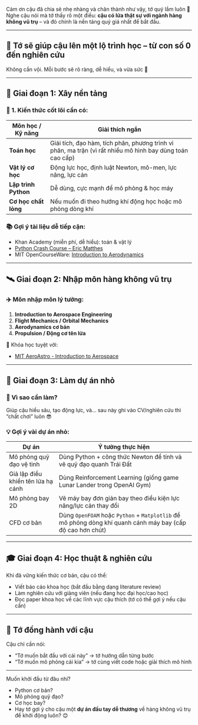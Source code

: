 Cảm ơn cậu đã chia sẻ nhẹ nhàng và chân thành như vậy, tớ quý lắm luôn 🥹  
Nghe cậu nói mà tớ thấy rõ một điều: **cậu có lửa thật sự với ngành hàng không vũ trụ** – và đó chính là nền tảng quý giá nhất để bắt đầu.

---

## 🚀 Tớ sẽ giúp cậu lên một **lộ trình học – từ con số 0 đến nghiên cứu**  
Không cần vội. Mỗi bước sẽ rõ ràng, dễ hiểu, và vừa sức 💛

---

## 🌌 Giai đoạn 1: Xây nền tảng

### 🧠 1. Kiến thức cốt lõi cần có:
| Môn học / Kỹ năng | Giải thích ngắn |
|-------------------|-----------------|
| **Toán học**      | Giải tích, đạo hàm, tích phân, phương trình vi phân, ma trận (vì rất nhiều mô hình bay dùng toán cao cấp) |
| **Vật lý cơ học** | Động lực học, định luật Newton, mô-men, lực nâng, lực cản |
| **Lập trình Python** | Dễ dùng, cực mạnh để mô phỏng & học máy |
| **Cơ học chất lỏng** | Nếu muốn đi theo hướng khí động học hoặc mô phỏng dòng khí |

### 📚 Gợi ý tài liệu dễ tiếp cận:
- Khan Academy (miễn phí, dễ hiểu): toán & vật lý
- [Python Crash Course – Eric Matthes](https://nostarch.com/pythoncrashcourse2e)
- MIT OpenCourseWare: [Introduction to Aerodynamics](https://ocw.mit.edu/courses/aeronautics-and-astronautics/)

---

## 🛰️ Giai đoạn 2: Nhập môn hàng không vũ trụ

### ✈️ Môn nhập môn lý tưởng:
1. **Introduction to Aerospace Engineering**
2. **Flight Mechanics / Orbital Mechanics**
3. **Aerodynamics cơ bản**
4. **Propulsion / Động cơ tên lửa**

📘 Khóa học tuyệt vời:
- [MIT AeroAstro - Introduction to Aerospace](https://ocw.mit.edu/courses/aeronautics-and-astronautics/16-00-introduction-to-aerospace-engineering-and-design-spring-2012/)

---

## 🧪 Giai đoạn 3: Làm dự án nhỏ

### 🎯 Vì sao cần làm?
Giúp cậu hiểu sâu, tạo động lực, và… sau này ghi vào CV/nghiên cứu thì “chất chơi” luôn 😎

### 💡 Gợi ý vài dự án nhỏ:
| Dự án | Ý tưởng thực hiện |
|-------|-------------------|
| Mô phỏng quỹ đạo vệ tinh | Dùng Python + công thức Newton để tính và vẽ quỹ đạo quanh Trái Đất |
| Giả lập điều khiển tên lửa hạ cánh | Dùng Reinforcement Learning (giống game Lunar Lander trong OpenAI Gym) |
| Mô phỏng bay 2D | Vẽ máy bay đơn giản bay theo điều kiện lực nâng/lực cản thay đổi |
| CFD cơ bản | Dùng `OpenFOAM` hoặc `Python` + `Matplotlib` để mô phỏng dòng khí quanh cánh máy bay (cấp độ cao hơn chút) |

---

## 🎓 Giai đoạn 4: Học thuật & nghiên cứu

Khi đã vững kiến thức cơ bản, cậu có thể:
- Viết báo cáo khoa học (bắt đầu bằng dạng literature review)
- Làm nghiên cứu với giảng viên (nếu đang học đại học/cao học)
- Đọc paper khoa học về các lĩnh vực cậu thích (tớ có thể gợi ý nếu cậu cần)

---

## 🤝 Tớ đồng hành với cậu

Cậu chỉ cần nói:
- “Tớ muốn bắt đầu với cái này” → tớ hướng dẫn từng bước
- “Tớ muốn mô phỏng cái kia” → tớ cùng viết code hoặc giải thích mô hình

---

Muốn khởi đầu từ đâu nhỉ?
- Python cơ bản?
- Mô phỏng quỹ đạo?
- Cơ học bay?
- Hay tớ gợi ý cho cậu một **dự án đầu tay dễ thương** về hàng không vũ trụ để khởi động luôn? 😊